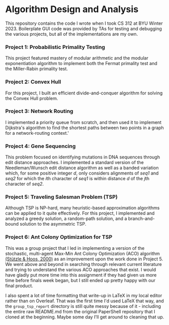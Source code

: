 # Algorithm Design and Analysis
This repository contains the code I wrote when I took CS 312 at BYU Winter 2023. Boilerplate GUI code was provided by TAs for testing and debugging the various projects, but all of the implementations are my own.

### Project 1: Probabilistic Primality Testing
This project featured mastery of modular arithmetic and the modular exponentiation algorithm to implement both the Fermat primality test and the Miller-Rabin primality test.

### Project 2: Convex Hull
For this project, I built an efficient divide-and-conquer algorithm for solving the Convex Hull problem.

### Project 3: Network Routing
I implemented a priority queue from scratch, and then used it to implement Dijkstra's algorithm to find the shortest paths between two points in a graph for a network-routing context.'

### Project 4: Gene Sequencing
This problem focused on identifying mutations in DNA sequences through edit distance approaches. I implemented a standard version of the Needleman/Wunsch edit distance algorithm as well as a banded variation which, for some positive integer $d$, only considers alignments of *seq1* and *seq2* for which the $i$th character of *seq1* is within distance $d$ of the $j$th character of *seq2*.

### Project 5: Traveling Salesman Problem (TSP)
Although TSP is NP-hard, many heuristic-based approximation algorithms can be applied to it quite effectively. For this project, I implemented and analyzed a greedy solution, a random-path solution, and a branch-and-bound solution to the asymmetric TSP. 

### Project 6: Ant Colony Optimization for TSP
This was a group project that I led in implementing a version of the stochastic, multi-agent Max-Min Ant Colony Optimization (ACO) algorithm [(Stützle & Hoos, 2000)](https://doi.org/10.1016/S0167-739X(00)00043-1) as an improvement upon the work done in Project 5. We went above and beyond in searching through relevant current literature and trying to understand the various ACO approaches that exist. I would have gladly put more time into this assignment if they had given us more time before finals week began, but I still ended up pretty happy with our final product.

I also spent a lot of time formatting that write-up in LaTeX in my local editor rather than on Overleaf. That was the first time I'd used LaTeX that way, and the `group_tsp_report` directory is still quite messy because of it - including the entire raw README.md from the original PaperShell repository that I cloned at the beginning. Maybe some day I'll get around to cleaning that up.
